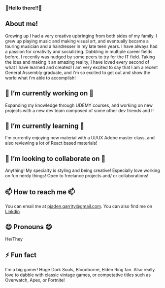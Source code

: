 ### 🥳Hello there!!🥳

**About me!**
---
Growing up I had a very creative upbringing from both sides of my family. I grew up playing music and making visual art, and eventually became a touring musician and a hairdresser in my late teen years. I have always had a passion for creativity and socializing. Dabbling in multiple career fields before, I recently was nudged by some peers to try for the IT field. Taking the idea and making it an amazing reality, I have loved every second of what I have learned and created! I am very excited to say that I am a recent General Assembly graduate, and i'm so excited to get out and show the world what i'm able to accomplish!

**🔭 I’m currently working on 🔭**
---
Expanding my knowledge through UDEMY courses, and working on new projects with a new dev team composed of some other dev friends and I!

**🌱 I’m currently learning 🌱**
---  
I'm currently enjoying new material with a UI/UX Adobe master class, and also reviewing a lot of React based materials!

**👯 I’m looking to collaborate on 👯**
---
Anything! My specialty is styling and being creative! Especially love working on fun nerdy things!
Open to freelance projects and/ or collaborations! 

**📫 How to reach me 📫**
---
You can email me at pjaden.garrity@gmail.com. You can also find me on [Linkdin](https://www.linkedin.com/in/jaden-garrity-96b33185/)

**😄 Pronouns 😄**
--- 
He/They

**⚡ Fun fact**
---
I'm a big gamer! Huge Dark Souls, Bloodborne, Elden Ring fan. Also really love to dabble with classic vintage games, or competative titles such as Overwatch, Apex, or Fortnite!
